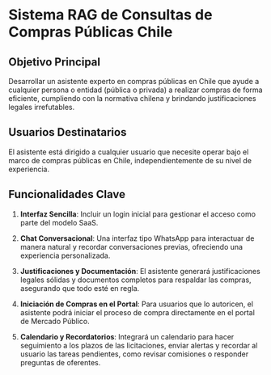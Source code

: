 # Sistema RAG de Consultas de Compras Públicas Chile

## Objetivo Principal

Desarrollar un asistente experto en compras públicas en Chile que ayude a cualquier persona o entidad (pública o privada) a realizar compras de forma eficiente, cumpliendo con la normativa chilena y brindando justificaciones legales irrefutables.

## Usuarios Destinatarios

El asistente está dirigido a cualquier usuario que necesite operar bajo el marco de compras públicas en Chile, independientemente de su nivel de experiencia.

## Funcionalidades Clave

1. **Interfaz Sencilla**: Incluir un login inicial para gestionar el acceso como parte del modelo SaaS.

2. **Chat Conversacional**: Una interfaz tipo WhatsApp para interactuar de manera natural y recordar conversaciones previas, ofreciendo una experiencia personalizada.

3. **Justificaciones y Documentación**: El asistente generará justificaciones legales sólidas y documentos completos para respaldar las compras, asegurando que todo esté en regla.

4. **Iniciación de Compras en el Portal**: Para usuarios que lo autoricen, el asistente podrá iniciar el proceso de compra directamente en el portal de Mercado Público.

5. **Calendario y Recordatorios**: Integrará un calendario para hacer seguimiento a los plazos de las licitaciones, enviar alertas y recordar al usuario las tareas pendientes, como revisar comisiones o responder preguntas de oferentes.
